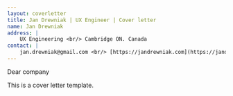 ```yaml
---
layout: coverletter
title: Jan Drewniak | UX Engineer | Cover letter
name: Jan Drewniak
address: |
    UX Engineering <br/> Cambridge ON. Canada
contact: |
    jan.drewniak@gmail.com <br/> [https://jandrewniak.com](https://jandrewniak.com)
---
```


Dear company

This is a cover letter template. 

<!--
How to Write a Cover Letter
by Amy Gallo
February 04, 2014, Updated December 23, 2020

Summary.
Perhaps the most challenging part of the job application process is writing an effective cover letter. And yes, you should send one. Even if only one in two cover letters gets read, that’s still a 50% chance that including one could help you.

No one likes job hunting. Scouring through online job listings, spiffing up your résumé, prepping for grueling interviews — none of it is fun. For many, the most challenging part of the process is writing an effective cover letter. There’s so much conflicting advice out there, it’s hard to know where to start. Do you even need one, especially if you’re applying through an online system?

What the Experts Say
The answer is almost always yes. Sure, there will be times when you’re submitting an application online and you may not be able to include one, but whenever possible, send one, says Jodi Glickman, a communications expert and author of Great on the Job. “It’s your best chance of getting the attention of the HR person or hiring manager and an important opportunity to distinguish yourself from everyone else.” And in a tight job market, setting yourself apart is critical, says John Lees, a UK-based career strategist and author of Knockout CV. Still, as anyone who’s ever written a cover letter knows, it’s not easy to do well. Here are some tips to help.

Do your research first. Before you start writing, find out more about the company and the specific job you want. Of course, you should carefully read the job description, but also peruse the company’s website, its executives’ Twitter feeds, and employee profiles on LinkedIn. This research will help you customize your cover letter, since you shouldn’t send a generic one. It’ll also help you decide on the right tone. “Think about the culture of the organization you’re applying to,” advises Glickman. “If it’s a creative agency, like a design shop, you might take more risks, but if it’s a more conservative organization, like a bank, you may hold back.”

If at all possible, reach out to the hiring manager or someone else you know at the company before writing your cover letter, advises Lees. You can send an email or a LinkedIn message “asking a smart question about the job.” That way you can start your letter by referencing the interaction. You might say, “Thanks for the helpful conversation last week” or “I recently spoke to so-and-so at your company.” Of course, it’s not always possible to contact someone — or you may not get a response. That’s OK. It’s still worth a try.

Focus it on the future. While your résumé is meant to be a look back at your experience and where you’ve been, the cover letter should focus on the future and what you want to do, says Glickman. “It can be helpful to think of it as the bridge between the past and the future that explains what you hope to do next and why.” Because of the pandemic there is less of an expectation that you’ll be applying for a job that you’ve done before. “There are millions of people who are making career changes — voluntarily or involuntarily — and need to pivot and rethink how their skill set relates to a different role or industry,” says Glickman. You can use your cover letter to explain the shift you’re making, perhaps from hospitality to marketing, for example. Think of it as an opportunity to sell your transferrable skills.Open strong. “People typically write themselves into the letter with ‘I’m applying for X job that I saw in Y place.’ That’s a waste,” says Lees. Instead, lead with a strong opening sentence. “Start with the punch line — why this job is exciting to you and what you bring to the table,” says Glickman. For example, you might write, “I’m an environmental fundraising professional with more than 15 years of experience looking for an opportunity to apply my skills in new ways, and I’d love to bring my expertise and enthusiasm to your growing development team.” Then you can include a sentence or two about your background and your relevant experience, but don’t rehash your résumé.

Chances are the hiring manager or recruiter is reading a stack of these, so you want to catch their attention. But don’t try to be funny. “Humor can often fall flat or sound self-regarding,” says Lees. Stay away from common platitudes, too. “Say something direct and dynamic, such as ‘Let me draw your attention to two reasons why I’d be a great addition to your team.'”

If you have a personal connection with the company or someone who works there, also mention it in the first sentence or two. And always address your letter to someone directly. “With social media, it’s often possible to find the name of a hiring manager,” says Glickman.

Emphasize your personal value. Hiring managers are looking for people who can help them solve problems. Drawing on the research you did earlier, show that you know what the company does and some of the challenges it faces. These don’t need to be specific but you might mention how the industry has been affected by the pandemic. For example, you might write, “A lot of health care companies are overwhelmed with the need to provide high-quality care while protecting the health and safety of their staff.” Then talk about how your experience has equipped you to meet those needs; perhaps explain how you solved a similar problem in the past or share a relevant accomplishment. You want to provide evidence of the things that set you apart.
Lees points out that there are two skills that are relevant to almost any job right now: adaptability and the ability to learn quickly. If you have brief examples that demonstrate these skills, include those. For example, if you supported your team in the shift to remote work, describe how you did that and what capabilities you drew on.

Convey enthusiasm. “When you don’t get hired, it’s usually not because of a lack of skills,” says Glickman. “It’s because people didn’t believe your story, that you wanted the job, or that you knew what you were getting into.” Hiring managers are going to go with the candidate who has made it seem like this is their dream job. So make it clear why you want the position. “Enthusiasm conveys personality,” Lees adds. He suggests writing something like “I’d love to work for your company. Who wouldn’t? You’re the industry leader, setting standards that others only follow.” Don’t bother applying if you’re not excited about some aspect of the company or role.Watch the tone. At the same time, don’t go overboard with the flattery or say anything you don’t mean. Authenticity is crucial. “Even if you’ve been out of work for months, and would take any job at this point, you want to avoid sounding desperate,” says Lees. You don’t want your tone to undermine your message, so be professional and mature. A good rule of thumb is to put yourself in the shoes of the hiring manager and think about “the kind of language that the hiring manager would use with one of the company’s customers.” Of course, it can be hard to discern your own tone in writing, so you may need to ask someone to review a draft (which is always a good idea anyway — see advice below). Lees says that he often cuts outs “anything that sounds like desperation” when he’s reviewing letters for clients.Keep it short. Much of the advice out there says to keep it under a page. But both Glickman and Lees say even shorter is better. “Most cover letters I see are too long,” says Lees. “It should be brief enough that someone can read it at a glance.” You do have to cover a lot of ground — but you should do it succinctly. This is where asking a friend, former colleague, or mentor to review your letter can be helpful. Ask them to read through it and point out places where you can cut.Get feedback. In fact, it’s a great idea to share your cover letter with a few people, says Lees. Rather than sending it off and asking, “What do you think?” be specific about the kind of feedback you want. In particular, request two things. First, ask your friend if it’s clear what your main point is. What’s the story you’re telling? Are they able to summarize it? Second, ask them what’s wrong with the letter. “Other people are more attuned to desperation, overselling, over-modesty, and underselling,” says Lees, and they should be able to point out places where the tone is off.When you can’t submit a cover letter. Many companies now use online application systems that don’t allow for a cover letter. You may be able to figure out how to include one in the same document as your résumé, but that’s not a guarantee, especially because some systems only allow for data to be entered into specific boxes. In these cases, use the format you’re given to demonstrate your ability to do the job and your enthusiasm for the role. If possible, you may try to find someone to whom you can send a brief follow-up email highlighting a few key points about your application.

Principles to Remember
Do:
Have a strong opening statement that makes clear why you want the job and what you bring to the table.
Be succinct — a hiring manager should be able to read your letter at a glance.
Share an accomplishment that shows you can address the challenges the employer is facing.

Don’t:
Try to be funny — too often it falls flat.
Send a generic cover letter — customize each one for the specific job.
Go overboard with flattery — be professional and mature.

Advice in Practice
Case Study #1: Demonstrate an understanding of what the company needs. Michele Sommers, the vice president of HR for the Boys & Girls Village, a nonprofit in Connecticut, recently posted a job for a recruiting and training specialist. “I was looking for someone with a strong recruiting background who could do everything from sourcing candidates to onboarding new hires,” she says. She also wanted the person to hit the ground running. “We’re a small team and I can’t afford to train someone,” she says.
More than 100 candidates applied for the job. The organization’s online application system doesn’t allow for cover letter attachments, but one of the applicants, Heidi (not her real name), sent a follow-up email after submitting her résumé. “And it’s a good thing she did, because she would’ve been weeded out otherwise,” Michele says.

Heidi’s résumé made her look like a “job hopper” — very short stints at each previous employer. Michele assumed she was a poor performer who kept getting fired. She was also the only candidate who didn’t have a four-year college degree.

But Heidi’s email caught Michele’s eye. First off, it was professional. Heidi stated clearly that she was writing to double-check that her application had been received. She went on to explain how she had gotten Michele’s name and information (through her husband’s boss, who was on the board) and her personal connection to Boys & Girls Village (her father-in-law had done some work with the organization).

Further Reading
Stand Out in Your Interview

What really stood out to Michele, though, was Heidi’s understanding of the group and the challenges it was facing. She’d done her research and “listed some things she would do or already had done that would help us address those needs,” says Michele.

“The personality and passion she conveyed in the cover letter came through during her phone screening,” Michele says. Heidi ended up being more than qualified for the job. “I wanted this role to be bigger from the get-go, but I didn’t think that was possible. When I met her, I knew we could expand it.” Three weeks later Michele offered Heidi the job and she accepted.

Case Study #2: Catch their attention. Over the past four years, Emily Sernaker applied for multiple positions at the International Rescue Committee (IRC). She never gave up. With each application, she sent a personalized cover letter. “I wanted my cover letter to highlight my qualifications, creative thinking, and genuine respect for the organization,” she says.
Sarah Vania, the organization’s regional HR director, says that Emily’s letters caught her attention, especially because they included several video links that showed the results of Emily’s advocacy and fundraising work at other organizations. Emily explains, “I had prior experience advocating for former child soldiers, human trafficking survivors, vulnerable women, and displaced persons. It’s one thing to make statements in a cover letter, like ‘I can make a pitch, I am a creative person, I am thoughtful,’ but showing these qualities seemed like a better way of convincing the recruiter that the statements were true.”

This is what Emily wrote to Sarah about the video:

Here is a short video about my story with activism. The nonprofit organization Invisible Children made it for a youth conference I spoke at this year. It is about four minutes.

As you’ll see from the video, I’ve had a lot of success as a student fundraiser, raising over $200,000 for Invisible Children. I’ve since gone on to work as a consultant for Wellspring International and have recently concluded my studies as a Rotary International Ambassadorial Scholar.

In each of the cover letters, Emily also made clear how much she wanted to work for IRC. “To convey enthusiasm is a vulnerable thing to do and can come off as naivete, but, when it came down to it, my enthusiasm for the organization was genuine and expressing it felt right,” she says.

This is how Emily conveyed her interest in working for IRC:

You should also know that I have a sincere appreciation of the IRC. I have enjoyed learning about your programs and have personally visited your New York headquarters, the San Diego New Roots farm, the We Can Be Heroes exhibit, and the Half the Sky exhibit in Los Angeles. The IRC is my top choice and I believe I would be a valuable addition to your fundraising team.

Emily learned throughout the process that the organization had hundreds of applicants for each position and it was extremely competitive. “I appreciated that I wouldn’t be the best for every opening but also remained firm that I did have a significant contribution to make,” she says. Eventually, Emily’s persistence paid off. She was hired as a temporary external relations coordinator, and four months later she moved into a permanent role.

Editor’s note (2020): The author updated this article, which was originally written in 2014, to reflect the latest advice from the experts and the reality of job-seeking during the pandemic.

-->